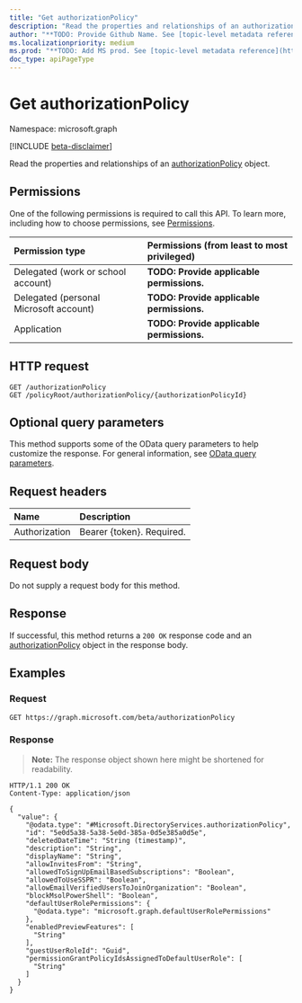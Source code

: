 ```yaml
---
title: "Get authorizationPolicy"
description: "Read the properties and relationships of an authorizationPolicy object."
author: "**TODO: Provide Github Name. See [topic-level metadata reference](https://msgo.azurewebsites.net/add/document/guidelines/metadata.html#topic-level-metadata)**"
ms.localizationpriority: medium
ms.prod: "**TODO: Add MS prod. See [topic-level metadata reference](https://msgo.azurewebsites.net/add/document/guidelines/metadata.html#topic-level-metadata)**"
doc_type: apiPageType
---
```


# Get authorizationPolicy
Namespace: microsoft.graph

[!INCLUDE [beta-disclaimer](../../includes/beta-disclaimer.md)]

Read the properties and relationships of an [authorizationPolicy](../resources/authorizationpolicy.md) object.

## Permissions
One of the following permissions is required to call this API. To learn more, including how to choose permissions, see [Permissions](/graph/permissions-reference).

|Permission type|Permissions (from least to most privileged)|
|:---|:---|
|Delegated (work or school account)|**TODO: Provide applicable permissions.**|
|Delegated (personal Microsoft account)|**TODO: Provide applicable permissions.**|
|Application|**TODO: Provide applicable permissions.**|

## HTTP request

<!-- {
  "blockType": "ignored"
}
-->
``` http
GET /authorizationPolicy
GET /policyRoot/authorizationPolicy/{authorizationPolicyId}
```

## Optional query parameters
This method supports some of the OData query parameters to help customize the response. For general information, see [OData query parameters](/graph/query-parameters).

## Request headers
|Name|Description|
|:---|:---|
|Authorization|Bearer {token}. Required.|

## Request body
Do not supply a request body for this method.

## Response

If successful, this method returns a `200 OK` response code and an [authorizationPolicy](../resources/authorizationpolicy.md) object in the response body.

## Examples

### Request
<!-- {
  "blockType": "request",
  "name": "get_authorizationpolicy"
}
-->
``` http
GET https://graph.microsoft.com/beta/authorizationPolicy
```


### Response
>**Note:** The response object shown here might be shortened for readability.
<!-- {
  "blockType": "response",
  "truncated": true,
  "@odata.type": "Microsoft.DirectoryServices.authorizationPolicy"
}
-->
``` http
HTTP/1.1 200 OK
Content-Type: application/json

{
  "value": {
    "@odata.type": "#Microsoft.DirectoryServices.authorizationPolicy",
    "id": "5e0d5a38-5a38-5e0d-385a-0d5e385a0d5e",
    "deletedDateTime": "String (timestamp)",
    "description": "String",
    "displayName": "String",
    "allowInvitesFrom": "String",
    "allowedToSignUpEmailBasedSubscriptions": "Boolean",
    "allowedToUseSSPR": "Boolean",
    "allowEmailVerifiedUsersToJoinOrganization": "Boolean",
    "blockMsolPowerShell": "Boolean",
    "defaultUserRolePermissions": {
      "@odata.type": "microsoft.graph.defaultUserRolePermissions"
    },
    "enabledPreviewFeatures": [
      "String"
    ],
    "guestUserRoleId": "Guid",
    "permissionGrantPolicyIdsAssignedToDefaultUserRole": [
      "String"
    ]
  }
}
```

